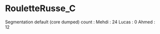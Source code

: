# RouletteRusse_C

Segmentation default (core dumped) count : 
    Mehdi : 24
    Lucas : 0
    Ahmed : 12

